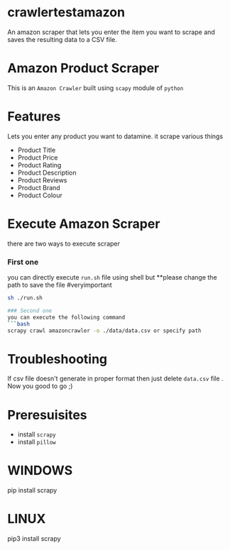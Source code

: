 # crawlertestamazon
An amazon scraper that lets you enter the item you want to scrape and saves the resulting data to a CSV file.

# Amazon Product Scraper
This is an `Amazon Crawler` built using `scapy` module of `python`

# Features
Lets you enter any product you want to datamine. 
it scrape various things
- Product Title
- Product Price
- Product Rating
- Product Description
- Product Reviews
- Product Brand
- Product Colour




# Execute Amazon Scraper
there are two ways to execute scraper
### First one
you can directly execute `run.sh` file using shell but **please change the path to save the file #veryimportant
```sh
sh ./run.sh

### Second one
you can execute the following command
```bash
scrapy crawl amazoncrawler -o ./data/data.csv or specify path
```




# Troubleshooting
If csv file doesn't generate in proper format then just delete `data.csv` file .  
Now you good to go ;)

# Preresuisites
-  install `scrapy`
- install `pillow`



# WINDOWS
pip install scrapy
# LINUX
pip3 install scrapy
